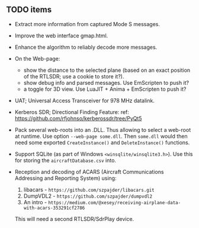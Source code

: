 ## TODO items

* Extract more information from captured Mode S messages.
* Improve the web interface gmap.html.
* Enhance the algorithm to reliably decode more messages.
* On the Web-page:
  - show the distance to the selected plane
    (based on an exact position of the RTLSDR; use a cookie to store it?).
  - show debug info and parsed messages. Use EmScripten to push it?
  - a toggle for 3D view. Use LuaJIT + Anima + EmScripten to push it?
* UAT; Universal Access Transceiver for 978 MHz datalink.
* Kerberos SDR; Directional Finding Feature:
   ref: https://github.com/rfjohnso/kerberossdr/tree/PyQt5
* Pack several web-roots into an .DLL. Thus allowing to select a
  web-root at runtime. Use option `--web-page some.dll`. Then `some.dll`
  would then need some exported `CreateInstance()` and `DeleteInstance()`
  functions.
* Support SQLite (as part of Windows `<winsqlite/winsqlite3.h>`).
  Use this for storing the `aircraftDatabase.csv` into.
* Reception and decoding of ACARS (Aircraft Communications Addressing and Reporting System)
  using:
   1) libacars - `https://github.com/szpajder/libacars.git`
   2) DumpVDL2 - `https://github.com/szpajder/dumpvdl2`
   3) An intro - `https://medium.com/@xesey/receiving-airplane-data-with-acars-353291cf2786`

  This will need a second RTLSDR/SdrPlay device.
